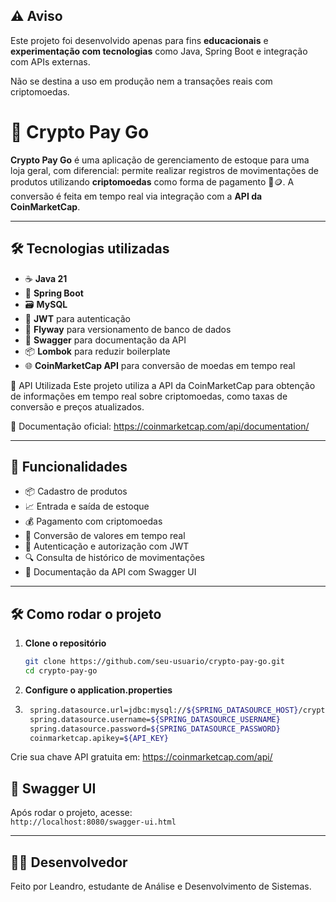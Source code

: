 ## ⚠️ Aviso

Este projeto foi desenvolvido apenas para fins **educacionais** e **experimentação com tecnologias** como Java, Spring Boot e integração com APIs externas.

Não se destina a uso em produção nem a transações reais com criptomoedas.

# 🚀 Crypto Pay Go

**Crypto Pay Go** é uma aplicação de gerenciamento de estoque para uma loja geral, com diferencial: permite realizar registros de movimentações de produtos utilizando **criptomoedas** como forma de pagamento 💸🪙. A conversão é feita em tempo real via integração com a **API da CoinMarketCap**.

---

## 🛠️ Tecnologias utilizadas

- ☕ **Java 21**
- 🌱 **Spring Boot**
- 🗃️ **MySQL**
- 🔐 **JWT** para autenticação
- 🔄 **Flyway** para versionamento de banco de dados
- 📘 **Swagger** para documentação da API
- 📦 **Lombok** para reduzir boilerplate
- 🌐 **CoinMarketCap API** para conversão de moedas em tempo real

📡 API Utilizada
Este projeto utiliza a API da CoinMarketCap para obtenção de informações em tempo real sobre criptomoedas, como taxas de conversão e preços atualizados.

🔗 Documentação oficial: https://coinmarketcap.com/api/documentation/

---

## 🧠 Funcionalidades

- 📦 Cadastro de produtos
- 📈 Entrada e saída de estoque
- 💰 Pagamento com criptomoedas
- 🔄 Conversão de valores em tempo real
- 👤 Autenticação e autorização com JWT
- 🔍 Consulta de histórico de movimentações
- 🧾 Documentação da API com Swagger UI

---

## 🛠️ Como rodar o projeto

1. **Clone o repositório**
   ```bash
   git clone https://github.com/seu-usuario/crypto-pay-go.git
   cd crypto-pay-go

2. **Configure o application.properties**
3. ```bash
    spring.datasource.url=jdbc:mysql://${SPRING_DATASOURCE_HOST}/cryptotest?useSSL=false&serverTimezone=UTC&allowPublicKeyRetrieval=true
    spring.datasource.username=${SPRING_DATASOURCE_USERNAME}
    spring.datasource.password=${SPRING_DATASOURCE_PASSWORD}
    coinmarketcap.apikey=${API_KEY}
Crie sua chave API gratuita em: https://coinmarketcap.com/api/

## 📸 Swagger UI

Após rodar o projeto, acesse:  
`http://localhost:8080/swagger-ui.html`

---

## 👨‍💻 Desenvolvedor
Feito por Leandro, estudante de Análise e Desenvolvimento de Sistemas.
